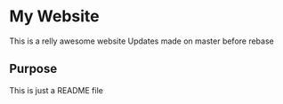 # My Website

This is a relly awesome website
Updates made on master before rebase

## Purpose

This is just a README file
